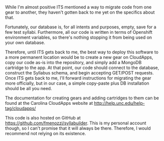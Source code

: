 While I'm almost positive ITS mentioned a way to migrate code from one gear to
another, they haven't gotten back to me yet on the specifics about that.

Fortunately, our database is, for all intents and purposes, empty, save for a few
test syllabi. Furthermore, all our code is written in terms of Openshift environment
variables, so there's nothing stopping it from being used on your own database.

Therefore, until ITS gets back to me, the best way to deploy this software to a more
permanent location would be to create a new gear on CloudApps, copy our code as-is
into the repository, and simply add a MongoDB cartridge to the app. At that point,
our code should connect to the database, construct the Syllabus schema, and begin
accepting GET/POST requests. Once ITS gets back to me, I'll forward instructions for
migrating the gear more officially, but in our case, a simple copy-paste plus DB
installation should be all you need.

The documentation for creating gears and adding cartridges to them can be found at
the Carolina CloudApps website at http://help.unc.edu/help-tag/cloudapps/

This code is also hosted on GitHub at https://github.com/fmenozzi/syllabuilder.
This is my personal account though, so I can't promise that it will always be there.
Therefore, I would recommend not relying on its existence.
